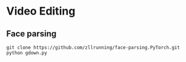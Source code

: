 # Video Editing

## Face parsing
```
git clone https://github.com/zllrunning/face-parsing.PyTorch.git
python gdown.py
```